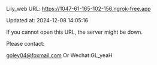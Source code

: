 Lily_web URL: https://1047-61-165-102-156.ngrok-free.app

Updated at: 2024-12-08 14:05:16

If you cannot open this URL, the server might be down.

Please contact: 

goley04@foxmail.com Or Wechat:GL_yeaH